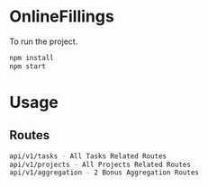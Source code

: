 # OnlineFillings

To run the project.
```bash
npm install
npm start
```

# Usage

## Routes
```bash
api/v1/tasks - All Tasks Related Routes
api/v1/projects - All Projects Related Routes
api/v1/aggregation - 2 Bonus Aggregation Routes
```